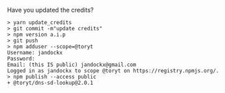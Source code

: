 Have you updated the credits?    
    
    > yarn update_credits
    > git commit -m"update credits"
    > npm version a.i.p
    > git push
    > npm adduser --scope=@toryt
    Username: jandockx
    Password: 
    Email: (this IS public) jandockx@gmail.com
    Logged in as jandockx to scope @toryt on https://registry.npmjs.org/.
    > npm publish --access public
    + @toryt/dns-sd-lookup@2.0.1
